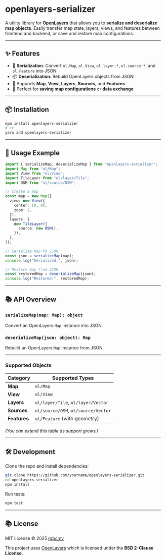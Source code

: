 # openlayers-serializer

A utility library for **[OpenLayers](https://openlayers.org/)** that allows you to **serialize and deserialize map objects**.
Easily transfer map state, layers, views, and features between frontend and backend, or save and restore map configurations.

---

## ✨ Features

* 🔄 **Serialization**: Convert `ol.Map`, `ol.View`, `ol.layer.*`, `ol.source.*`, and `ol.Feature` into JSON
* 📦 **Deserialization**: Rebuild OpenLayers objects from JSON
* 🎯 Supports **Map**, **View**, **Layers**, **Sources**, and **Features**
* 💾 Perfect for **saving map configurations** or **data exchange**

---

## 📦 Installation

```bash
npm install openlayers-serializer
# or
yarn add openlayers-serializer
```

---

## 🚀 Usage Example

```ts
import { serializeMap, deserializeMap } from "openlayers-serializer";
import Map from "ol/Map";
import View from "ol/View";
import TileLayer from "ol/layer/Tile";
import OSM from "ol/source/OSM";

// Create a map
const map = new Map({
  view: new View({
    center: [0, 0],
    zoom: 2,
  }),
  layers: [
    new TileLayer({
      source: new OSM(),
    }),
  ],
});

// Serialize map to JSON
const json = serializeMap(map);
console.log("Serialized:", json);

// Restore map from JSON
const restoredMap = deserializeMap(json);
console.log("Restored:", restoredMap);
```

---

## 📚 API Overview

### `serializeMap(map: Map): object`

Convert an OpenLayers `Map` instance into JSON.

### `deserializeMap(json: object): Map`

Rebuild an OpenLayers `Map` instance from JSON.

---

### Supported Objects

| Category     | Supported Types                     |
| ------------ | ----------------------------------- |
| **Map**      | `ol/Map`                            |
| **View**     | `ol/View`                           |
| **Layers**   | `ol/layer/Tile`, `ol/layer/Vector`  |
| **Sources**  | `ol/source/OSM`, `ol/source/Vector` |
| **Features** | `ol/Feature` (with geometry)        |

*(You can extend this table as support grows.)*

---

## 🛠️ Development

Clone the repo and install dependencies:

```bash
git clone https://github.com/yourname/openlayers-serializer.git
cd openlayers-serializer
npm install
```

Run tests:

```bash
npm test
```

---

## 📚 License

MIT License © 2025 [rgbcmy](https://github.com/rgbcmy)

This project uses [OpenLayers](https://openlayers.org/) which is licensed under the **BSD 2-Clause License**.
